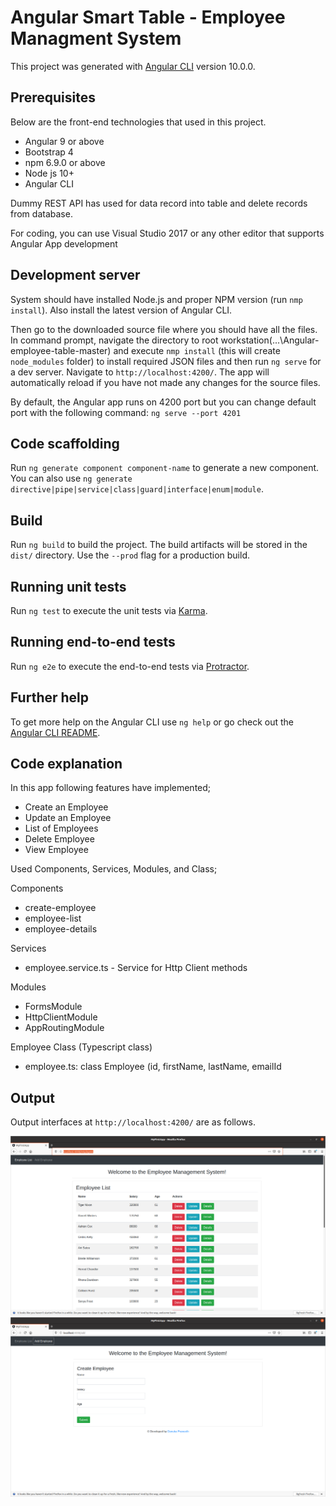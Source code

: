 # Angular Smart Table - Employee Managment System

This project was generated with [Angular CLI](https://github.com/angular/angular-cli) version 10.0.0.

## Prerequisites

Below are the front-end technologies that used in this project. 
 * Angular 9 or above
 * Bootstrap 4
 * npm 6.9.0 or above
 * Node js 10+
 * Angular CLI 
 
Dummy REST API has used for data record into table and delete records from database. 

For coding, you can use Visual Studio 2017 or any other editor that supports Angular App development

## Development server

System should have installed Node.js and proper NPM version (run `nmp install`). Also install the latest version of Angular CLI. 

Then go to the downloaded source file where you should have all the files. In command prompt, navigate the directory to root workstation(...\Angular-employee-table-master) and execute `nmp install` (this will create `node_modules` folder) to install required JSON files and then run `ng serve` for a dev server. Navigate to `http://localhost:4200/`. The app will automatically reload if you have not made any changes for the source files.

By default, the Angular app runs on 4200 port but you can change default port with the following command:  `ng serve --port 4201`

## Code scaffolding

Run `ng generate component component-name` to generate a new component. You can also use `ng generate directive|pipe|service|class|guard|interface|enum|module`.

## Build

Run `ng build` to build the project. The build artifacts will be stored in the `dist/` directory. Use the `--prod` flag for a production build.

## Running unit tests

Run `ng test` to execute the unit tests via [Karma](https://karma-runner.github.io).

## Running end-to-end tests

Run `ng e2e` to execute the end-to-end tests via [Protractor](http://www.protractortest.org/).

## Further help

To get more help on the Angular CLI use `ng help` or go check out the [Angular CLI README](https://github.com/angular/angular-cli/blob/master/README.md).
 
## Code explanation

In this app following features have implemented;
  * Create an Employee
  * Update an Employee
  * List of Employees
  * Delete Employee
  * View Employee
 
Used Components, Services, Modules, and Class;

Components
 * create-employee
 * employee-list
 * employee-details

Services
 * employee.service.ts - Service for Http Client methods

Modules
 * FormsModule
 * HttpClientModule
 * AppRoutingModule
 
Employee Class (Typescript class)
 * employee.ts: class Employee (id, firstName, lastName, emailId

## Output
Output interfaces at `http://localhost:4200/` are as follows. 


<img src="images/Screenshot from 2020-11-21 23-16-16.png">

<img src="images/Screenshot from 2020-11-21 23-17-01.png">
